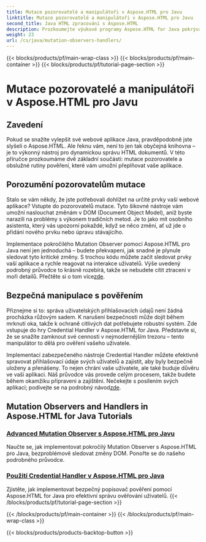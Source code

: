 ```yaml
---
title: Mutace pozorovatelé a manipulátoři v Aspose.HTML pro Javu
linktitle: Mutace pozorovatelé a manipulátoři v Aspose.HTML pro Javu
second_title: Java HTML zpracování s Aspose.HTML
description: Prozkoumejte výukové programy Aspose.HTML for Java pokrývající pokročilé pozorovatele mutací a bezpečné obslužné rutiny pověření pro vylepšení vašich webových aplikací.
weight: 23
url: /cs/java/mutation-observers-handlers/
---
```


{{< blocks/products/pf/main-wrap-class >}}
{{< blocks/products/pf/main-container >}}
{{< blocks/products/pf/tutorial-page-section >}}

# Mutace pozorovatelé a manipulátoři v Aspose.HTML pro Javu

## Zavedení

Pokud se snažíte vylepšit své webové aplikace Java, pravděpodobně jste slyšeli o Aspose.HTML. Ale řeknu vám, není to jen tak obyčejná knihovna – je to výkonný nástroj pro dynamickou správu HTML dokumentů. V této příručce prozkoumáme dvě základní součásti: mutace pozorovatele a obslužné rutiny pověření, které vám umožní přeplňovat vaše aplikace. 

## Porozumění pozorovatelům mutace

Stalo se vám někdy, že jste potřebovali dohlížet na určité prvky vaší webové aplikace? Vstupte do pozorovatelů mutace. Tyto šikovné nástroje vám umožní naslouchat změnám v DOM (Document Object Model), aniž byste narazili na problémy s výkonem tradičních metod. Je to jako mít osobního asistenta, který vás upozorní pokaždé, když se něco změní, ať už jde o přidání nového prvku nebo úpravu stávajícího. 

Implementace pokročilého Mutation Observer pomocí Aspose.HTML pro Java není jen jednoduchá – budete překvapeni, jak snadné je plynule sledovat tyto kritické změny. S trochou kódu můžete začít sledovat prvky vaší aplikace a rychle reagovat na interakce uživatelů. Výše uvedený podrobný průvodce to krásně rozebírá, takže se nebudete cítit ztraceni v moři detailů. Přečtěte si o tom více[zde](./mutation-observer/).

## Bezpečná manipulace s pověřením

Přiznejme si to: správa uživatelských přihlašovacích údajů není žádná procházka růžovým sadem. K narušení bezpečnosti může dojít během mrknutí oka, takže k ochraně citlivých dat potřebujete robustní systém. Zde vstupuje do hry Credential Handler v Aspose.HTML for Java. Představte si, že se snažíte zamknout své cennosti v nejmodernějším trezoru – tento manipulátor to dělá pro ověření vašeho uživatele.

Implementací zabezpečeného nástroje Credential Handler můžete efektivně spravovat přihlašovací údaje svých uživatelů a zajistit, aby byly bezpečně uloženy a přenášeny. To nejen chrání vaše uživatele, ale také buduje důvěru ve vaši aplikaci. Náš průvodce vás provede celým procesem, takže budete během okamžiku připraveni a zajištěni. Nečekejte s posílením svých aplikací; podívejte se na podrobný návod[zde](./credential-handler/).

## Mutation Observers and Handlers in Aspose.HTML for Java Tutorials
### [Advanced Mutation Observer s Aspose.HTML pro Javu](./mutation-observer/)
Naučte se, jak implementovat pokročilý Mutation Observer s Aspose.HTML pro Java, bezproblémově sledovat změny DOM. Ponořte se do našeho podrobného průvodce.
### [Použití Credential Handler v Aspose.HTML pro Java](./credential-handler/)
Zjistěte, jak implementovat bezpečný popisovač pověření pomocí Aspose.HTML for Java pro efektivní správu ověřování uživatelů.
{{< /blocks/products/pf/tutorial-page-section >}}

{{< /blocks/products/pf/main-container >}}
{{< /blocks/products/pf/main-wrap-class >}}

{{< blocks/products/products-backtop-button >}}

